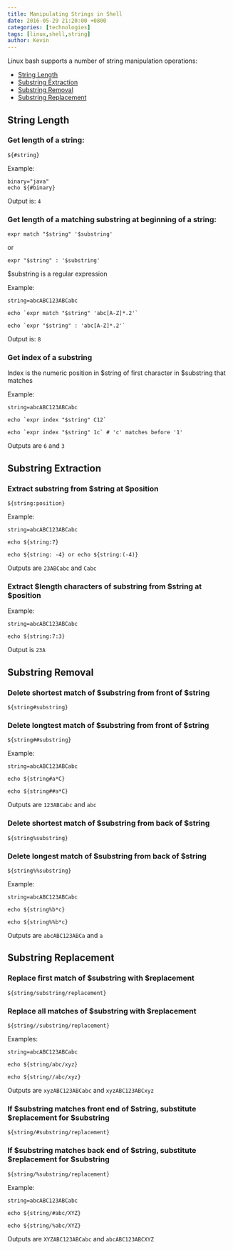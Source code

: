 ```yaml
---
title: Manipulating Strings in Shell
date: 2016-05-29 21:20:00 +0800
categories: [technologies]
tags: [linux,shell,string]
author: Kevin
---
```


Linux bash supports a number of string manipulation operations:

* [String Length](#string_length)
* [Substring Extraction](#substring_extraction)
* [Substring Removal](#substring_removal)
* [Substring Replacement](#substring_replacement)

## <a name="string_length"></a>String Length

### Get length of a string:

`${#string}`

Example:

    binary="java"
    echo ${#binary}
    
Output is: `4`

### Get length of a matching substring at beginning of a string:

`expr match "$string" '$substring'`

 or
  
 `expr "$string" : '$substring'`

$substring is a regular expression

Example:

    string=abcABC123ABCabc
    
    echo `expr match "$string" 'abc[A-Z]*.2'`
    
    echo `expr "$string" : 'abc[A-Z]*.2'`
    
Output is: `8`

### Get index of a substring

Index is the numeric position in $string of first character in $substring that matches

Example:

    string=abcABC123ABCabc
    
    echo `expr index "$string" C12`
    
    echo `expr index "$string" 1c` # 'c' matches before '1'
    
Outputs are `6` and `3`

## <a name="substring_extraction"></a>Substring Extraction

### Extract substring from $string at $position

`${string:position}`

Example:

    string=abcABC123ABCabc
    
    echo ${string:7}
    
    echo ${string: -4} or echo ${string:(-4)}
    
Outputs are `23ABCabc` and `Cabc`

### Extract $length characters of substring from $string at $position

Example:

    string=abcABC123ABCabc
    
    echo ${string:7:3}
    
Output is `23A`

## <a name="substring_removal"></a>Substring Removal

### Delete shortest match of $substring from front of $string

`${string#substring}`

### Delete longtest match of $substring from front of $string

`${string##substring}`

Example:

    string=abcABC123ABCabc
    
    echo ${string#a*C}
    
    echo ${string##a*C}

Outputs are `123ABCabc` and `abc`

### Delete shortest match of $substring from back of $string

`${string%substring}`

### Delete longest match of $substring from back of $string

`${string%%substring}`

Example:

    string=abcABC123ABCabc
    
    echo ${string%b*c}
    
    echo ${string%%b*c}
    
Outputs are `abcABC123ABCa` and `a`

## <a name="substring_replacement"></a>Substring Replacement

### Replace first match of $substring with $replacement

`${string/substring/replacement}`

### Replace all matches of $substring with $replacement

`${string//substring/replacement}`

Examples:

    string=abcABC123ABCabc
    
    echo ${string/abc/xyz}
    
    echo ${string//abc/xyz}
    
Outputs are `xyzABC123ABCabc` and `xyzABC123ABCxyz`

### If $substring matches front end of $string, substitute $replacement for $substring

`${string/#substring/replacement}`

### If $substring matches back end of $string, substitute $replacement for $substring

`${string/%substring/replacement}`

Example:

    string=abcABC123ABCabc
    
    echo ${string/#abc/XYZ}
    
    echo ${string/%abc/XYZ}
    
Outputs are `XYZABC123ABCabc` and `abcABC123ABCXYZ`